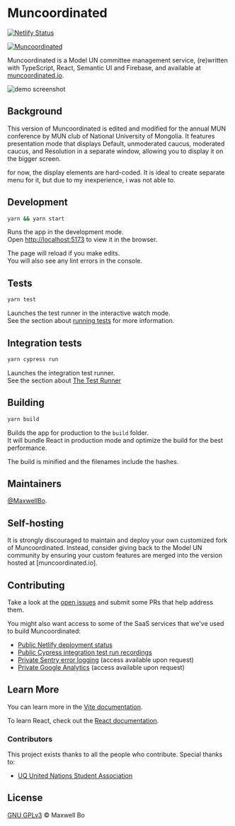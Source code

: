 # Muncoordinated

[![Netlify Status](https://api.netlify.com/api/v1/badges/620aebdc-0c8d-4ef6-873d-cfcd154f8269/deploy-status)](https://app.netlify.com/sites/muncoordinated/deploys)

[![Muncoordinated](https://img.shields.io/endpoint?url=https://dashboard.cypress.io/badge/detailed/zxca1q/master&style=flat&logo=cypress)](https://dashboard.cypress.io/projects/zxca1q/runs)

Muncoordinated is a Model UN committee management service, (re)written with TypeScript, React, Semantic UI and Firebase, and available at [muncoordinated.io](https://muncoordinated.io).

![demo screenshot](public/promo.png)


## Background

This version of Muncoordinated is edited and modified for the annual MUN conference by MUN club of National University of Mongolia. It features presentation mode that displays Default, unmoderated caucus, moderated caucus, and Resolution in a separate window, allowing you to display it on the bigger screen.

for now, the display elements are hard-coded. It is ideal to create separate menu for it, but due to my inexperience, i was not able to.

## Development


```sh
yarn && yarn start
```

Runs the app in the development mode.<br>
Open [http://localhost:5173](http://localhost:5173) to view it in the browser.

The page will reload if you make edits.<br>
You will also see any lint errors in the console.

## Tests


```sh
yarn test
```

Launches the test runner in the interactive watch mode.<br>
See the section about [running tests](https://vitest.dev/guide/workspace.html#running-tests) for more information.

## Integration tests

```sh
yarn cypress run
```

Launches the integration test runner.<br>
See the section about [The Test Runner](https://docs.cypress.io/guides/core-concepts/test-runner.html)

## Building

```sh
yarn build
```

Builds the app for production to the `build` folder.<br>
It will bundle React in production mode and optimize the build for the best performance.

The build is minified and the filenames include the hashes.<br>

## Maintainers

[@MaxwellBo](https://github.com/MaxwellBo).

## Self-hosting

It is strongly discouraged to maintain and deploy your own customized fork of Muncoordinated. Instead, consider giving back to the Model UN community by ensuring your custom features are merged into the version hosted at [muncoordinated.io]. 

## Contributing

Take a look at the [open issues](https://github.com/MaxwellBo/Muncoordinated-2/issues) and submit some PRs that help address them. 

You might also want access to some of the SaaS services that we've used to build Muncoordinated:

- [Public Netlify deployment status](https://app.netlify.com/sites/muncoordinated/deploys)
- [Public Cypress integration test run recordings](https://dashboard.cypress.io/projects/zxca1q/runs)
- [Private Sentry error logging](https://sentry.io/organizations/muncoordinated/issues/?project=5450534) (access available upon request)
- [Private Google Analytics](https://analytics.google.com/analytics/web/?authuser=0&hl=en#/report-home/a122177622w180239935p178399522) (access available upon request)

## Learn More

You can learn more in the [Vite documentation](https://vitejs.dev/guide/).

To learn React, check out the [React documentation](https://reactjs.org/).


### Contributors

This project exists thanks to all the people who contribute. Special thanks to:

- [UQ United Nations Student Association](https://www.facebook.com/UQUNSA/)


## License

[GNU GPLv3](LICENSE) © Maxwell Bo
